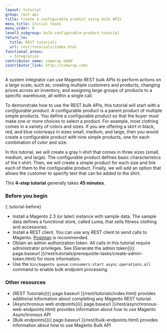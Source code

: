 ```yaml
---
layout: tutorial
group: rest-api
title: Create a configurable product using bulk APIs
menu_title: Initial tasks
menu_order: 0
level3_subgroup: bulk-configurable-product-tutorial
return_to:
  title: REST tutorials
  url: rest/tutorials/index.html
functional_areas:
  - Integration
contributor_name: comwrap GmbH
contributor_link: http://comwrap.com/
---
```


A system integrator can use Magento REST bulk APIs to perform actions on a large scale; such as, creating multiple customers and products, changing prices across an inventory, and assigning large groups of products to a specific warehouse, all within a single call.

 To demonstrate how to use the REST bulk APIs, this tutorial will start with a _configurable product_. A configurable product is a parent product of multiple simple products. You define a configurable product so that the buyer must make one or more choices to select a product. For example, most clothing comes in a variety of colors and sizes. If you are offering a skirt in black, red, and blue colorways in sizes small, medium, and large, then you would create a configurable product with nine simple products, one for each combination of color and size.

 In this tutorial, we will create a gray t-shirt that comes in three sizes (small, medium, and large). The configurable product defines basic characteristics of the t-shirt. Then, we will create a simple product for each size and link each of them to the configurable product. Finally, we will add an option that allows the customer to specify text that can be added to the shirt.

 This **4-step tutorial** generally takes **45 minutes**.

### Before you begin
{:.tutorial-before}

* Install a Magento 2.3 (or later) instance with sample data. The sample data defines a functional store, called Luma, that sells fitness clothing and accessories.
* Install a REST client. You can use any REST client to send calls to Magento. [Postman](https://www.getpostman.com/) is recommended.
* Obtain an admin authorization token. All calls in this tutorial require administrator privileges. See [Generate the admin token]({{ page.baseurl }}/rest/tutorials/prerequisite-tasks/create-admin-token.html) for more information.
* Use the `bin/magento queue:consumers:start async.operations.all` command to enable bulk endpoint processing.

### Other resources
* [REST Tutorials]({{ page.baseurl }}/rest/tutorials/index.html) provides additional information about completing any Magento REST tutorial.
* [Asynchronous web endpoints]({{ page.baseurl }}/rest/asynchronous-web-endpoints.html) provides information about how to use Magento Asynchronous API
* [Bulk endpoints]({{ page.baseurl }}/rest/bulk-endpoints.html) provides information about how to use Magento Bulk API